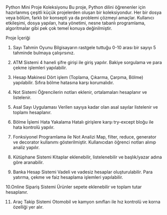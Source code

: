 Python Mini Proje Koleksiyonu
Bu proje, Python dilini öğrenenler için hazırlanmış çeşitli küçük projelerden oluşan bir koleksiyondur. Her bir dosya veya bölüm, farklı bir konsepti ya da problemi çözmeyi amaçlar. Kullanıcı etkileşimi, dosya yapıları, hata yönetimi, nesne tabanlı programlama, algoritmalar gibi pek çok temel konuya değinilmiştir.

Proje İçeriği

1. Sayı Tahmin Oyunu
Bilgisayarın rastgele tuttuğu 0-10 arası bir sayıyı 5 tahminde bulmaya çalışırsınız.

2. ATM Sistemi
4 haneli şifre girişi ile giriş yapılır.
Bakiye sorgulama ve para çekme işlemleri yapılabilir.

3. Hesap Makinesi
Dört işlem (Toplama, Çıkarma, Çarpma, Bölme) yapılabilir.
Sıfıra bölme hatasına karşı korumalıdır.

4. Not Sistemi
Öğrencilerin notları eklenir, ortalamaları hesaplanır ve listelenir.

5. Asal Sayı Uygulaması
Verilen sayıya kadar olan asal sayılar listelenir ve toplamı hesaplanır.

6. Bölme İşlemi Hata Yakalama
Hatalı girişlere karşı try-except bloğu ile hata kontrolü yapılır.

7. Fonksiyonel Programlama ile Not Analizi
Map, filter, reduce, generator ve decorator kullanımı gösterilmiştir.
Kullanıcıdan öğrenci notları alınıp analiz yapılır.

8. Kütüphane Sistemi
Kitaplar eklenebilir, listelenebilir ve başlık/yazar adına göre aranabilir.

9. Banka Hesap Sistemi
Vadeli ve vadesiz hesaplar oluşturulabilir.
Para yatırma, çekme ve faiz hesaplama işlemleri yapılabilir.

10.Online Sipariş Sistemi
Ürünler sepete eklenebilir ve toplam tutar hesaplanır.

11. Araç Takip Sistemi
Otomobil ve kamyon sınıfları ile hız kontrolü ve korna özelliği yer alır.
